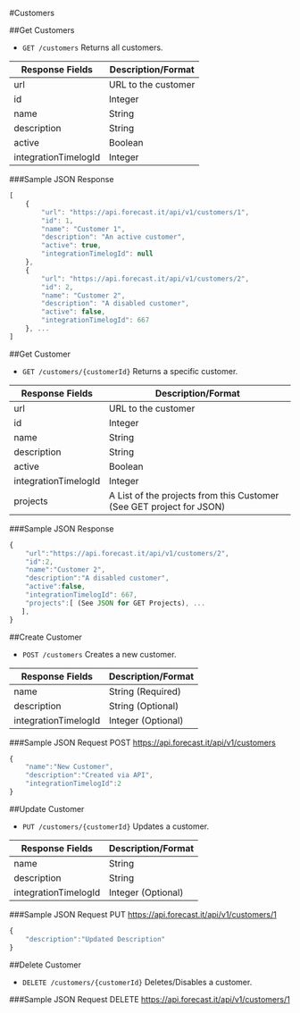 #Customers

##Get Customers

* `GET /customers` Returns all customers.

|Response Fields | Description/Format|
|------------ | -------------|
|url | URL to the customer|
|id | Integer|
|name | String|
|description | String|
|active | Boolean|
|integrationTimelogId | Integer|

###Sample JSON Response
```javascript
[
    {
        "url": "https://api.forecast.it/api/v1/customers/1",
        "id": 1,
        "name": "Customer 1",
        "description": "An active customer",
        "active": true,
		"integrationTimelogId": null
    },
    {
        "url": "https://api.forecast.it/api/v1/customers/2",
        "id": 2,
        "name": "Customer 2",
        "description": "A disabled customer",
        "active": false,
		"integrationTimelogId": 667
    }, ...
]
```

##Get Customer

* `GET /customers/{customerId}` Returns a specific customer.

|Response Fields | Description/Format|
|------------ | -------------|
|url | URL to the customer|
|id | Integer|
|name | String|
|description | String|
|active | Boolean|
|integrationTimelogId | Integer|
|projects | A List of the projects from this Customer (See GET project for JSON)|

###Sample JSON Response
```javascript
{
    "url":"https://api.forecast.it/api/v1/customers/2",
    "id":2,
    "name":"Customer 2",
    "description":"A disabled customer",
    "active":false,
	"integrationTimelogId": 667,
    "projects":[ (See JSON for GET Projects), ...
   ],
}
```

##Create Customer

* `POST /customers` Creates a new customer.

|Response Fields | Description/Format|
|------------ | -------------|
|name | String (Required)|
|description | String (Optional)|
|integrationTimelogId | Integer (Optional)|

###Sample JSON Request
POST https://api.forecast.it/api/v1/customers

```javascript
{
    "name":"New Customer",
    "description":"Created via API",
	"integrationTimelogId":2
}
```

##Update Customer

* `PUT /customers/{customerId}` Updates a customer.

|Response Fields | Description/Format|
|------------ | -------------|
|name | String|
|description | String|
|integrationTimelogId | Integer (Optional)|

###Sample JSON Request
PUT https://api.forecast.it/api/v1/customers/1

```javascript
{
    "description":"Updated Description"
}
```

##Delete Customer

* `DELETE /customers/{customerId}` Deletes/Disables a customer.

###Sample JSON Request
DELETE https://api.forecast.it/api/v1/customers/1

